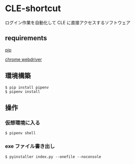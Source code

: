 # CLE-shortcut

ログイン作業を自動化して CLE に直接アクセスするソフトウェア

## requirements

[pip](https://pip.pypa.io/en/stable/installation/)

[chrome webdriver](https://chromedriver.chromium.org/downloads)

## 環境構築

```
$ pip install pipenv
$ pipenv install
```

## 操作

### 仮想環境に入る

```
$ pipenv shell
```

### exe ファイル書き出し

```
$ pyinstaller index.py --onefile --noconsole
```

